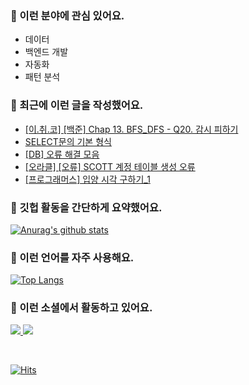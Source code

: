 ### 📡 이런 분야에 관심 있어요.

- 데이터
- 백엔드 개발
- 자동화
- 패턴 분석

### 📝 최근에 이런 글을 작성했어요.

<!-- BLOG-POST-LIST:START -->
- [[이.취.코] [백준] Chap 13. BFS_DFS - Q20. 감시 피하기](https://blex.me/@mildsalmon/%EC%9D%B4%EC%B7%A8%EC%BD%94-%EB%B0%B1%EC%A4%80-chap-13-bfs_dfs-q20-%EA%B0%90%EC%8B%9C-%ED%94%BC%ED%95%98%EA%B8%B0)
- [SELECT문의 기본 형식](https://blex.me/@mildsalmon/select%EB%AC%B8%EC%9D%98-%EA%B8%B0%EB%B3%B8-%ED%98%95%EC%8B%9D)
- [[DB] 오류 해결 모음](https://blex.me/@mildsalmon/db-%EC%98%A4%EB%A5%98-%ED%95%B4%EA%B2%B0-%EB%AA%A8%EC%9D%8C)
- [[오라클] [오류] SCOTT 계정 테이블 생성 오류](https://blex.me/@mildsalmon/%EC%98%A4%EB%9D%BC%ED%81%B4-%EC%98%A4%EB%A5%98-scott-%EA%B3%84%EC%A0%95-%ED%85%8C%EC%9D%B4%EB%B8%94-%EC%83%9D%EC%84%B1-%EC%98%A4%EB%A5%98)
- [[프로그래머스] 입양 시각 구하기_1](https://blex.me/@mildsalmon/%ED%94%84%EB%A1%9C%EA%B7%B8%EB%9E%98%EB%A8%B8%EC%8A%A4-%EC%9E%85%EC%96%91-%EC%8B%9C%EA%B0%81-%EA%B5%AC%ED%95%98%EA%B8%B0_1)
<!-- BLOG-POST-LIST:END -->

### 📑 깃헙 활동을 간단하게 요약했어요.

[![Anurag's github stats](https://github-readme-stats.vercel.app/api?username=mildsalmon&count_private=false&show_icons=true)](https://github.com/mildsalmon)

### 🥇 이런 언어를 자주 사용해요.

[![Top Langs](https://github-readme-stats.vercel.app/api/top-langs/?username=mildsalmon&hide=html)](https://github.com/mildsalmon)

### 🔮 이런 소셜에서 활동하고 있어요.

<p>

<a href="https://blex.me/@mildsalmon">
    <img src="http://img.shields.io/badge/BLOG-black?style=flat-square&logo=bloglovin">
</a>

<a href="https://solved.ac/profile/mildsalmon">
    <img src="http://img.shields.io/badge/backjoon-blueviolet?logo=Experts Exchange">
</a>

<p>
<br>

[![Hits](https://hits.seeyoufarm.com/api/count/incr/badge.svg?url=https%3A%2F%2Fgithub.com%2Fmildsalmon)](https://hits.seeyoufarm.com)
